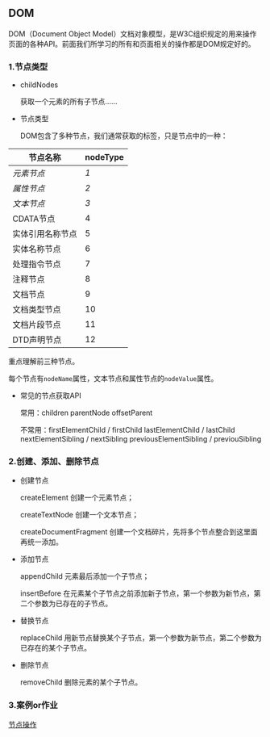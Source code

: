 ## DOM

DOM（Document Object Model）文档对象模型，是W3C组织规定的用来操作页面的各种API。前面我们所学习的所有和页面相关的操作都是DOM规定好的。

### 1.节点类型

- childNodes

  获取一个元素的所有子节点……

- 节点类型

  DOM包含了多种节点，我们通常获取的标签，只是节点中的一种：

| 节点名称         | nodeType |
| ---------------- | -------- |
| *元素节点*       | *1*      |
| *属性节点*       | *2*      |
| *文本节点*       | *3*      |
| CDATA节点        | 4        |
| 实体引用名称节点 | 5        |
| 实体名称节点     | 6        |
| 处理指令节点     | 7        |
| 注释节点         | 8        |
| 文档节点         | 9        |
| 文档类型节点     | 10       |
| 文档片段节点     | 11       |
| DTD声明节点      | 12       |

重点理解前三种节点。

每个节点有`nodeName`属性，文本节点和属性节点的`nodeValue`属性。

- 常见的节点获取API

  常用：children  parentNode  offsetParent

  不常用：firstElementChild / firstChild     lastElementChild / lastChild   nextElementSibling / nextSibling    previousElementSibling / previouSibling

### 2.创建、添加、删除节点

- 创建节点

  createElement   创建一个元素节点；

  createTextNode   创建一个文本节点；

  createDocumentFragment  创建一个文档碎片，先将多个节点整合到这里面再统一添加。

- 添加节点

  appendChild   元素最后添加一个子节点；

  insertBefore   在元素某个子节点之前添加新子节点，第一个参数为新节点，第二个参数为已存在的子节点。

- 替换节点

  replaceChild  用新节点替换某个子节点，第一个参数为新节点，第二个参数为已存在的某个子节点。

- 删除节点

  removeChild  删除元素的某个子节点。

### 3.案例or作业

[节点操作](https://afeifeifei.github.io/class-demo/js-demo/2-x-01/01-%E8%8A%82%E7%82%B9%E6%93%8D%E4%BD%9C.html)